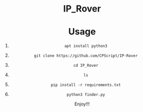 <div align="center">

# IP_Rover

# Usage
1.     apt install python3
2.     git clone https://github.com/CPScript/IP-Rover
3.     cd IP_Rover
4.     ls
5.     pip install -r requirements.txt
6.     python3 finder.py

Enjoy!!!

